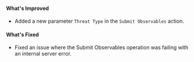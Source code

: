 #### What's Improved
- Added a new parameter `Threat Type` in the `Submit Observables` action.
#### What's Fixed
- Fixed an issue where the Submit Observables operation was failing with an internal server error.
